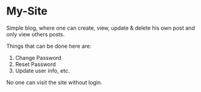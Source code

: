 # My-Site

Simple blog, where one can create, view, update & delete his own post and only view others posts. 

Things that can be done here are:
1. Change Password
2. Reset Password
3. Update user info, etc.

No one can visit the site without login. 
